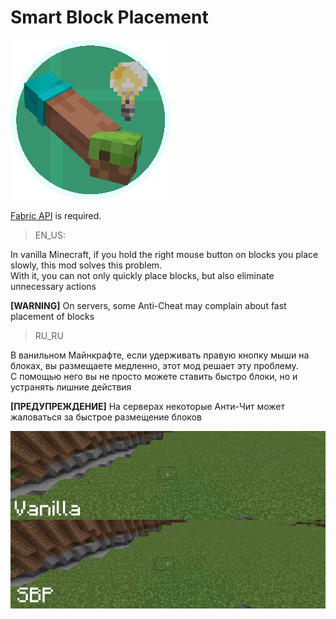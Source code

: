 # Smart Block Placement
![Mod Showcase](icon-0.5x.png)

[Fabric API](https://modrinth.com/mod/fabric-api) is required.

>EN_US:

In vanilla Minecraft, if you hold the right mouse button on blocks you place slowly, this mod solves this problem.\
With it, you can not only quickly place blocks, but also eliminate unnecessary actions

**[WARNING]** On servers, some Anti-Cheat may complain about fast placement of blocks

>RU_RU

В ванильном Майнкрафте, если удерживать правую кнопку мыши на блоках, вы размещаете медленно, этот мод решает эту проблему.\
C помощью него вы не просто можете ставить быстро блоки, но и устранять лишние действия

**[ПРЕДУПРЕЖДЕНИЕ]** На серверах некоторые Анти-Чит может жаловаться за быстрое размещение блоков

![Preview](preview.gif)
